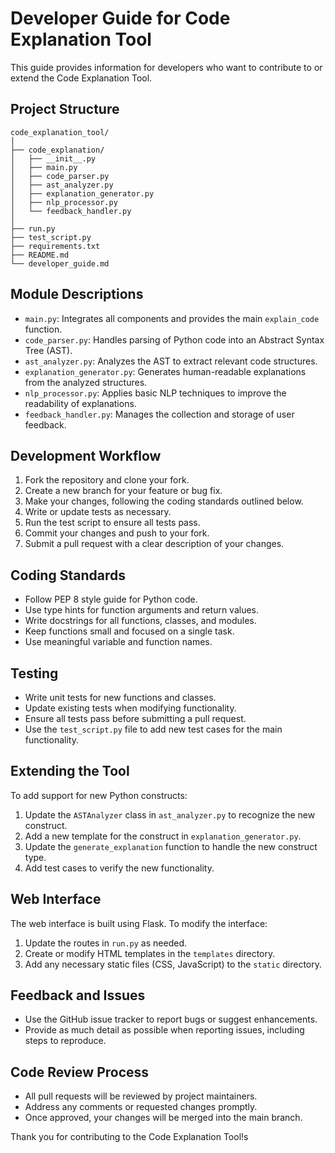 # Developer Guide for Code Explanation Tool

This guide provides information for developers who want to contribute to or extend the Code Explanation Tool.

## Project Structure

```
code_explanation_tool/
│
├── code_explanation/
│   ├── __init__.py
│   ├── main.py
│   ├── code_parser.py
│   ├── ast_analyzer.py
│   ├── explanation_generator.py
│   ├── nlp_processor.py
│   └── feedback_handler.py
│
├── run.py
├── test_script.py
├── requirements.txt
├── README.md
└── developer_guide.md
```

## Module Descriptions

- `main.py`: Integrates all components and provides the main `explain_code` function.
- `code_parser.py`: Handles parsing of Python code into an Abstract Syntax Tree (AST).
- `ast_analyzer.py`: Analyzes the AST to extract relevant code structures.
- `explanation_generator.py`: Generates human-readable explanations from the analyzed structures.
- `nlp_processor.py`: Applies basic NLP techniques to improve the readability of explanations.
- `feedback_handler.py`: Manages the collection and storage of user feedback.

## Development Workflow

1. Fork the repository and clone your fork.
2. Create a new branch for your feature or bug fix.
3. Make your changes, following the coding standards outlined below.
4. Write or update tests as necessary.
5. Run the test script to ensure all tests pass.
6. Commit your changes and push to your fork.
7. Submit a pull request with a clear description of your changes.

## Coding Standards

- Follow PEP 8 style guide for Python code.
- Use type hints for function arguments and return values.
- Write docstrings for all functions, classes, and modules.
- Keep functions small and focused on a single task.
- Use meaningful variable and function names.

## Testing

- Write unit tests for new functions and classes.
- Update existing tests when modifying functionality.
- Ensure all tests pass before submitting a pull request.
- Use the `test_script.py` file to add new test cases for the main functionality.

## Extending the Tool

To add support for new Python constructs:

1. Update the `ASTAnalyzer` class in `ast_analyzer.py` to recognize the new construct.
2. Add a new template for the construct in `explanation_generator.py`.
3. Update the `generate_explanation` function to handle the new construct type.
4. Add test cases to verify the new functionality.

## Web Interface

The web interface is built using Flask. To modify the interface:

1. Update the routes in `run.py` as needed.
2. Create or modify HTML templates in the `templates` directory.
3. Add any necessary static files (CSS, JavaScript) to the `static` directory.

## Feedback and Issues

- Use the GitHub issue tracker to report bugs or suggest enhancements.
- Provide as much detail as possible when reporting issues, including steps to reproduce.

## Code Review Process

- All pull requests will be reviewed by project maintainers.
- Address any comments or requested changes promptly.
- Once approved, your changes will be merged into the main branch.

Thank you for contributing to the Code Explanation Tool!s